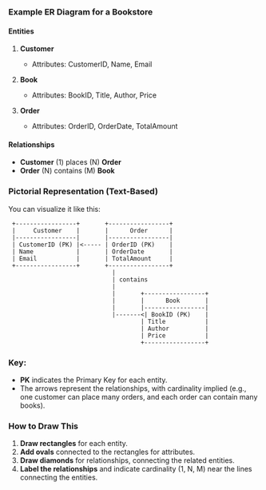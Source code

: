
### Example ER Diagram for a Bookstore

#### Entities
1. **Customer**
   - Attributes: CustomerID, Name, Email

2. **Book**
   - Attributes: BookID, Title, Author, Price

3. **Order**
   - Attributes: OrderID, OrderDate, TotalAmount

#### Relationships
- **Customer** (1) places (N) **Order**
- **Order** (N) contains (M) **Book**

### Pictorial Representation (Text-Based)

You can visualize it like this:

```
 +-----------------+       +-----------------+
 |     Customer    |       |      Order      |
 |-----------------|       |-----------------|
 | CustomerID (PK) |<----- | OrderID (PK)    |
 | Name            |       | OrderDate       |
 | Email           |       | TotalAmount     |
 +-----------------+       +-----------------+
                             |
                             | contains
                             |
                             |       +-----------------+
                             |       |      Book       |
                             |       |-----------------|
                             |-------<| BookID (PK)    |
                                     | Title           |
                                     | Author          |
                                     | Price           |
                                     +-----------------+
```

### Key:
- **PK** indicates the Primary Key for each entity.
- The arrows represent the relationships, with cardinality implied (e.g., one customer can place many orders, and each order can contain many books).

### How to Draw This
1. **Draw rectangles** for each entity.
2. **Add ovals** connected to the rectangles for attributes.
3. **Draw diamonds** for relationships, connecting the related entities.
4. **Label the relationships** and indicate cardinality (1, N, M) near the lines connecting the entities.

